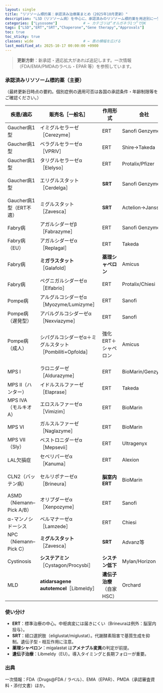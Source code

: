 ```yaml
---
layout: single
title: "リソソーム標的薬：承認済み治療薬まとめ（2025年10月更新）"
description: "LSD（リソソーム病）を中心に、承認済みのリソソーム標的薬を用途別に一覧化。作用機序、初回承認年、投与経路、ポイントを簡潔に整理。"
categories: ["Lysosome"]            # ← カテゴリは“オルガネラ1つ”でOK
tags: ["LSD","ERT","SRT","Chaperone","Gene therapy","Approvals"]
toc: true
toc_sticky: true
classes: wide                       # ← 表の横幅を広げる
last_modified_at: 2025-10-17 00:00:00 +0900
---
```


> **更新方針**：新承認・適応拡大があれば追記します。一次情報（FDA/EMA/PMDAのラベル・EPAR 等）を参照しています。

### 承認済みリソソーム標的薬（主要）

（最終更新日時点の要約。個別症例の適用可否は各国の承認条件・年齢制限等をご確認ください。）

| 疾患/適応 | 販売名［一般名］ | 作用形式 | 会社 | 初回承認（地域） | 投与 | メモ |
|---|---|---|---|---|---|---|
| Gaucher病1型 | イミグルセラーゼ［Cerezyme］ | ERT | Sanofi Genzyme | 1994（米） | 点滴 | 初の標準ERT |
| Gaucher病1型 | ベラグルセラーゼα［VPRIV］ | ERT | Shire→Takeda | 2010（米） | 点滴 | Cerezyme代替 |
| Gaucher病1型 | タリグルセラーゼα［Elelyso］ | ERT | Protalix/Pfizer | 2012（米） | 点滴 | 植物細胞由来 |
| Gaucher病1型 | エリグルスタット［Cerdelga］ | **SRT** | Sanofi Genzyme | 2014（米） | 経口 | GCS阻害。CYP2D6で用量調整 |
| Gaucher病1型（ERT不適） | ミグルスタット［Zavesca］ | **SRT** | Actelion→Janssen | 2003（米） | 経口 | 代替療法（EUではNPCにも適応） |
| Fabry病 | アガルシダーゼβ［Fabrazyme］ | ERT | Sanofi Genzyme | 2003（米） | 点滴 | 主要ERT |
| Fabry病（EU） | アガルシダーゼα［Replagal］ | ERT | Takeda | 2001（EU） | 点滴 | 米国は未承認 |
| Fabry病 | **ミガラスタット**［Galafold］ | **薬理シャペロン** | Amicus | 2016（EU） | 経口 | 変異“amenable”例に限定 |
| Fabry病 | ペグニガルシダーゼα［Elfabrio］ | ERT | Protalix/Chiesi | 2023（米/EU） | 点滴 | 新規ERT |
| Pompe病 | アルグルコシダーゼα［Myozyme/Lumizyme］ | ERT | Sanofi | 2006（EU/米） | 点滴 | 乳児/遅発型の中核治療 |
| Pompe病（遅発型） | アバルグルコシダーゼα［Nexviazyme］ | ERT | Sanofi | 2021（米/EU） | 点滴 | LOPD適応 |
| Pompe病（成人） | シパグルコシダーゼα＋ミグルスタット［Pombiliti+Opfolda］ | 強化ERT＋シャペロン | Amicus | 2023（米/EU） | 点滴＋経口 | 2剤併用の新機序 |
| MPS I | ラロニダーゼ［Aldurazyme］ | ERT | BioMarin/Genzyme | 2003（米/EU） | 点滴 | 標準治療 |
| MPS II（ハンター） | イドルスルファーゼ［Elaprase］ | ERT | Takeda | 2006（米） | 点滴 | 週1回投与 |
| MPS IVA（モルキオA） | エロスルファーゼα［Vimizim］ | ERT | BioMarin | 2014（米） | 点滴 | 初のMPS IVA治療 |
| MPS VI | ガルスルファーゼ［Naglazyme］ | ERT | BioMarin | 2005（米） | 点滴 | 歩行・階段昇降改善 |
| MPS VII（Sly） | ベストロニダーゼα［Mepsevii］ | ERT | Ultragenyx | 2017（米） | 点滴 | 超希少疾患 |
| LAL欠損症 | セベリパーゼα［Kanuma］ | ERT | Alexion | 2015（米/EU） | 点滴 | LAL-Dに対する初の治療 |
| CLN2（バッテン病） | セルリポナーゼα［Brineura］ | **脳室内ERT** | BioMarin | 2017（米/EU） | 脳室内 | 中枢投与 |
| ASMD（Niemann–Pick A/B） | オリプダーゼα［Xenpozyme］ | ERT | Sanofi | 2022（JP→EU/米） | 点滴 | 非中枢症状に適応 |
| α-マンノシドーシス | ベルマナーゼα［Lamzede］ | ERT | Chiesi | 2018（EU） | 点滴 | 2023に米国承認 |
| NPC（Niemann–Pick C） | **ミグルスタット**［Zavesca］ | **SRT** | Advanz等 | 2009（EU） | 経口 | 進行性神経症状にEU適応 |
| Cystinosis | **システアミン**［Cystagon/Procysbi］ | **シスチン低下** | Mylan/Horizon | 1994（米：IR） | 経口 | 徐放（DR）は2013（米） |
| MLD | **atidarsagene autotemcel**［Libmeldy］ | **遺伝子治療**（自家HSC） | Orchard | 2020（EU） | 移植 | 米国未承認 |

### 使い分け
- **ERT**：標準治療の中心。中枢病変には届きにくい（Brineuraは例外：脳室内投与）。
- **SRT**：経口選択肢（eliglustat/miglustat）。代謝酵素阻害で基質生成を抑制。遺伝子型・相互作用に注意。
- **薬理シャペロン**：migalastat は**アメナブル変異**の判定が前提。
- **遺伝子治療**：Libmeldy（EU）。導入タイミングと長期フォローが重要。

### 出典
一次情報：FDA（Drugs@FDA / ラベル）、EMA（EPAR）、PMDA（承認審査資料・添付文書）ほか。
